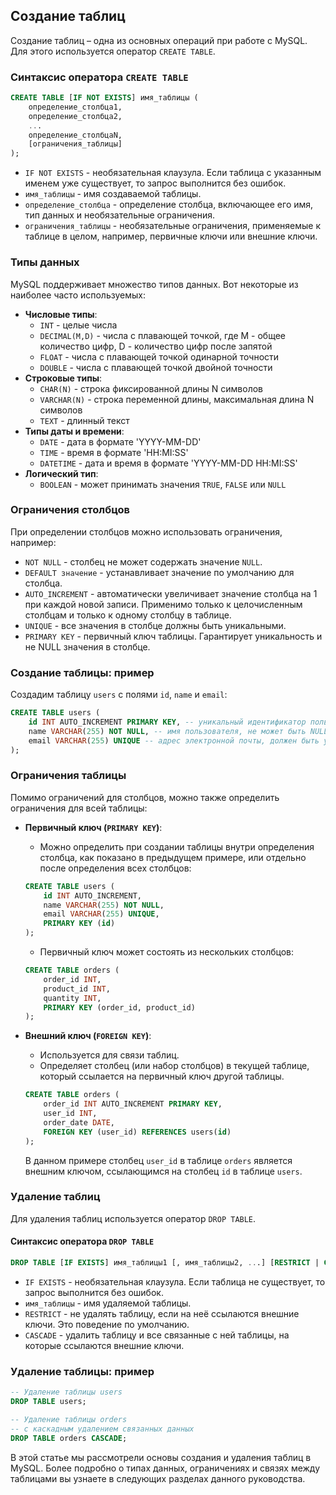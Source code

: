 ## Создание таблиц

Создание таблиц – одна из основных операций при работе с MySQL.  Для этого используется оператор `CREATE TABLE`. 

### Синтаксис оператора `CREATE TABLE`

```sql
CREATE TABLE [IF NOT EXISTS] имя_таблицы (
    определение_столбца1,
    определение_столбца2,
    ...
    определение_столбцаN,
    [ограничения_таблицы]
);
```

*   `IF NOT EXISTS` - необязательная клаузула. Если таблица с указанным именем уже существует, то запрос выполнится без ошибок.
*   `имя_таблицы` -  имя создаваемой таблицы.
*   `определение_столбца` - определение столбца, включающее его имя, тип данных и необязательные ограничения.
*   `ограничения_таблицы` - необязательные ограничения, применяемые к таблице в целом, например, первичные ключи или внешние ключи.

### Типы данных

MySQL поддерживает множество типов данных. Вот некоторые из наиболее часто используемых:

*   **Числовые типы**:
    *   `INT` - целые числа
    *   `DECIMAL(M,D)` - числа с плавающей точкой, где M - общее количество цифр, D - количество цифр после запятой
    *   `FLOAT` - числа с плавающей точкой одинарной точности
    *   `DOUBLE` - числа с плавающей точкой двойной точности
*   **Строковые типы**:
    *   `CHAR(N)` - строка фиксированной длины N символов
    *   `VARCHAR(N)` - строка переменной длины, максимальная длина N символов
    *   `TEXT` - длинный текст
*   **Типы даты и времени**:
    *   `DATE` - дата в формате 'YYYY-MM-DD'
    *   `TIME` - время в формате 'HH:MI:SS'
    *   `DATETIME` - дата и время в формате 'YYYY-MM-DD HH:MI:SS'
*   **Логический тип**:
    *   `BOOLEAN` - может принимать значения `TRUE`, `FALSE` или `NULL`

### Ограничения столбцов

При определении столбцов можно использовать ограничения, например:

*   `NOT NULL` - столбец не может содержать значение `NULL`.
*   `DEFAULT значение` - устанавливает значение по умолчанию для столбца.
*   `AUTO_INCREMENT` - автоматически увеличивает значение столбца на 1 при каждой новой записи. Применимо только к целочисленным столбцам и только к одному столбцу в таблице.
*   `UNIQUE` - все значения в столбце должны быть уникальными.
*   `PRIMARY KEY` - первичный ключ таблицы. Гарантирует уникальность и не NULL значения в столбце. 

### Создание таблицы: пример

Создадим таблицу `users` с полями `id`, `name` и `email`:

```sql
CREATE TABLE users (
    id INT AUTO_INCREMENT PRIMARY KEY, -- уникальный идентификатор пользователя, генерируется автоматически
    name VARCHAR(255) NOT NULL, -- имя пользователя, не может быть NULL
    email VARCHAR(255) UNIQUE -- адрес электронной почты, должен быть уникальным
);
```

### Ограничения таблицы

Помимо ограничений для столбцов, можно также определить ограничения для всей таблицы:

*   **Первичный ключ (`PRIMARY KEY`)**:
    *   Можно определить при создании таблицы внутри определения столбца, как показано в предыдущем примере, или отдельно после определения всех столбцов:

    ```sql
    CREATE TABLE users (
        id INT AUTO_INCREMENT,
        name VARCHAR(255) NOT NULL,
        email VARCHAR(255) UNIQUE,
        PRIMARY KEY (id) 
    );
    ```
    *   Первичный ключ может состоять из нескольких столбцов:

    ```sql
    CREATE TABLE orders (
        order_id INT,
        product_id INT,
        quantity INT,
        PRIMARY KEY (order_id, product_id)
    );
    ```

*   **Внешний ключ (`FOREIGN KEY`)**:
    *   Используется для связи таблиц. 
    *   Определяет столбец (или набор столбцов) в текущей таблице, который ссылается на первичный ключ другой таблицы. 

    ```sql
    CREATE TABLE orders (
        order_id INT AUTO_INCREMENT PRIMARY KEY,
        user_id INT,
        order_date DATE,
        FOREIGN KEY (user_id) REFERENCES users(id)
    );
    ```

    В данном примере столбец `user_id` в таблице `orders` является внешним ключом, ссылающимся на столбец `id` в таблице `users`.

### Удаление таблиц

Для удаления таблиц используется оператор `DROP TABLE`.

#### Синтаксис оператора `DROP TABLE`

```sql
DROP TABLE [IF EXISTS] имя_таблицы1 [, имя_таблицы2, ...] [RESTRICT | CASCADE];
```

*   `IF EXISTS` - необязательная клаузула. Если таблица не существует, то запрос выполнится без ошибок.
*   `имя_таблицы` - имя удаляемой таблицы. 
*   `RESTRICT` -  не удалять таблицу, если на неё ссылаются внешние ключи. Это поведение по умолчанию.
*   `CASCADE` -  удалить таблицу и все связанные с ней таблицы, на которые ссылаются внешние ключи.

### Удаление таблицы: пример

```sql
-- Удаление таблицы users
DROP TABLE users;

-- Удаление таблицы orders 
-- с каскадным удалением связанных данных
DROP TABLE orders CASCADE;
```

В этой статье мы рассмотрели основы создания и удаления таблиц в MySQL. Более подробно о типах данных, ограничениях и связях между таблицами вы узнаете в следующих разделах данного руководства. 
